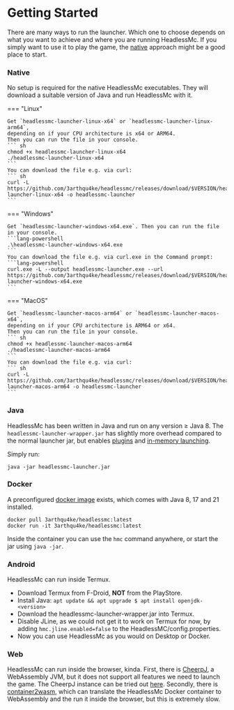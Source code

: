 # Getting Started

There are many ways to run the launcher.
Which one to choose depends on what you want to achieve and where you are running HeadlessMc.
If you simply want to use it to play the game,
the [native](#native) approach might be a good place to start.

### Native
No setup is required for the native HeadlessMc executables.
They will download a suitable version of Java and run HeadlessMc with it.

=== "Linux"
    
    Get `headlessmc-launcher-linux-x64` or `headlessmc-launcher-linux-arm64`, 
    depending on if your CPU architecture is x64 or ARM64.
    Then you can run the file in your console.
    ``` sh
    chmod +x headlessmc-launcher-linux-x64
    ./headlessmc-launcher-linux-x64
    ```
    You can download the file e.g. via curl:
    ``` sh
    curl -L https://github.com/3arthqu4ke/headlessmc/releases/download/$VERSION/headlessmc-launcher-linux-x64 -o headlessmc-launcher
    ```

=== "Windows"

    Get `headlessmc-launcher-windows-x64.exe`. Then you can run the file in your console.
    ```lang-powershell
    .\headlessmc-launcher-windows-x64.exe
    ```
    You can download the file e.g. via curl.exe in the Command prompt:
    ```lang-powershell
    curl.exe -L --output headlessmc-launcher.exe --url https://github.com/3arthqu4ke/headlessmc/releases/download/$VERSION/headlessmc-launcher-windows-x64.exe
    ```

=== "MacOS"

    Get `headlessmc-launcher-macos-arm64` or `headlessmc-launcher-macos-x64`, 
    depending on if your CPU architecture is ARM64 or x64.
    Then you can run the file in your console.
    ``` sh
    chmod +x headlessmc-launcher-macos-arm64
    ./headlessmc-launcher-macos-arm64
    ```
    You can download the file e.g. via curl:
    ``` sh
    curl -L https://github.com/3arthqu4ke/headlessmc/releases/download/$VERSION/headlessmc-launcher-macos-arm64 -o headlessmc-launcher
    ```

### Java

HeadlessMc has been written in Java and run on any version &geq; Java 8.
The `headlessmc-launcher-wrapper.jar` has slightly more overhead compared to the
normal launcher jar, but enables [plugins](plugins.md) and [in-memory launching](in-memory.md).

Simply run:
```shell
java -jar headlessmc-launcher.jar
```

### Docker

A preconfigured [docker image](https://hub.docker.com/r/3arthqu4ke/headlessmc/) exists,
which comes with Java 8, 17 and 21 installed.
```shell
docker pull 3arthqu4ke/headlessmc:latest
docker run -it 3arthqu4ke/headlessmc:latest
```
Inside the container you can use the `hmc` command anywhere,
or start the jar using `java -jar`.

### Android

HeadlessMc can run inside Termux.

- Download Termux from F-Droid, **NOT** from the PlayStore.
- Install Java: `apt update && apt upgrade $ apt install openjdk-<version>`
- Download the headlessmc-launcher-wrapper.jar into Termux.
- Disable JLine, as we could not get it to work on Termux for now,
  by adding `hmc.jline.enabled=false` to the HeadlessMC/config.properties.
- Now you can use HeadlessMc as you would on Desktop or Docker.

### Web

HeadlessMc can run inside the browser, kinda.
First, there is [CheerpJ](https://cheerpj.com/), a WebAssembly JVM,
but it does not support all features we need to launch the game.
The CheerpJ instance can be tried out [here](https://3arthqu4ke.github.io/headlessmc/).
Secondly, there is [container2wasm](https://github.com/headlesshq/hmc-container2wasm),
which can translate the HeadlessMc Docker container
to WebAssembly and the run it inside the browser, but this is extremely slow.

